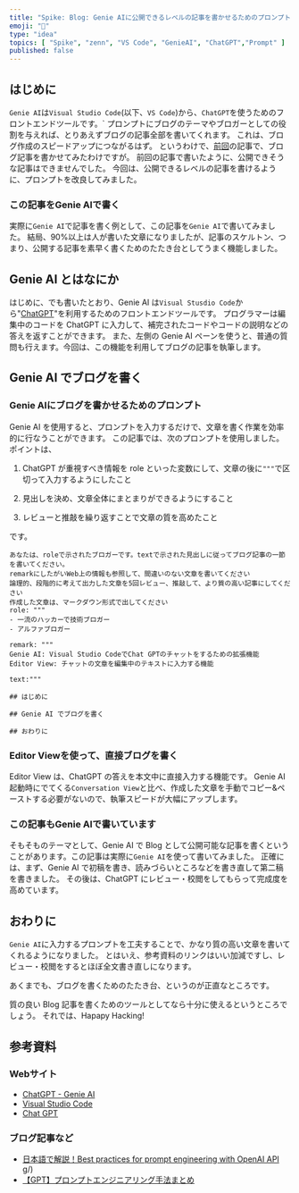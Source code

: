 ```yaml
---
title: "Spike: Blog: Genie AIに公開できるレベルの記事を書かせるためのプロンプト"
emoji: "👟"
type: "idea"
topics: [ "Spike", "zenn", "VS Code", "GenieAI", "ChatGPT","Prompt" ]
published: false
---
```


## はじめに

`Genie AI`は`Visual Studio Code`(以下、`VS Code`)から、`ChatGPT`を使うためのフロントエンドツールです。`
プロンプトにブログのテーマやブロガーとしての役割を与えれば、とりあえずブログの記事全部を書いてくれます。
これは、ブログ作成のスピードアップにつながるはず。
というわけで、[前回](spike-genieai-autowrite-blog)の記事で、ブログ記事を書かせてみたわけですが。
前回の記事で書いたように、公開できそうな記事はできませんでした。
今回は、公開できるレベルの記事を書けるように、プロンプトを改良してみました。

### この記事をGenie AIで書く

実際に`Genie AI`で記事を書く例として、この記事を`Genie AI`で書いてみました。
結局、90%以上は人が書いた文章になりましたが、記事のスケルトン、つまり、公開する記事を素早く書くためのたたき台としてうまく機能しました。

## Genie AI とはなにか

はじめに、でも書いたとおり、Genie AI は`Visual Stusdio Code`から"[ChatGPT](https://chat.openai.com)"を利用するためのフロントエンドツールです。
プログラマーは編集中のコードを ChatGPT に入力して、補完されたコードやコードの説明などの答えを返すことができます。
また、左側の Genie AI ペーンを使うと、普通の質問も行えます。今回は、この機能を利用してブログの記事を執筆します。

## Genie AI でブログを書く

### Genie AIにブログを書かせるためのプロンプト

Genie AI を使用すると、プロンプトを入力するだけで、文章を書く作業を効率的に行なうことができます。
この記事では、次のプロンプトを使用しました。
ポイントは、

1. ChatGPT が重視すべき情報を role といった変数にして、文章の後に`"""`で区切って入力するようにしたこと

2. 見出しを決め、文章全体にまとまりができるようにすること

3. レビューと推敲を繰り返すことで文章の質を高めたこと

です。

``` Genie AI: 記事執筆用プロンプト
あなたは、roleで示されたブロガーです。textで示された見出しに従ってブログ記事の一節を書いてください。
remarkにしたがいWeb上の情報も参照して、間違いのない文章を書いてください
論理的、段階的に考えて出力した文章を5回レビュー、推敲して、より質の高い記事にしてください
作成した文章は、マークダウン形式で出してください
role: """
- 一流のハッカーで技術ブロガー
- アルファブロガー

remark: """
Genie AI: Visual Studio CodeでChat GPTのチャットをするための拡張機能
Editor View: チャットの文章を編集中のテキストに入力する機能

text:"""

## はじめに

## Genie AI でブログを書く

## おわりに

```

### Editor Viewを使って、直接ブログを書く

Editor View は、ChatGPT の答えを本文中に直接入力する機能です。
Genie AI 起動時にでてくる`Conversation View`と比べ、作成した文章を手動でコピー&ペーストする必要がないので、執筆スピードが大幅にアップします。

### この記事もGenie AIで書いています

そもそものテーマとして、Genie AI で Blog として公開可能な記事を書くということがあります。この記事は実際に`Genie AI`を使って書いてみました。
正確には、まず、Genie AI で初稿を書き、読みづらいところなどを書き直して第二稿を書きました。
その後は、ChatGPT にレビュー・校閲をしてもらって完成度を高めています。

## おわりに

`Genie AI`に入力するプロンプトを工夫することで、かなり質の高い文章を書いてくれるようになりました。
とはいえ、参考資料のリンクはいい加減ですし、レビュー・校閲をするとほぼ全文書き直しになります。

あくまでも、ブログを書くためのたたき台、というのが正直なところです。

質の良い Blog 記事を書くためのツールとしてなら十分に使えるというところでしょう。
それでは、Hapapy Hacking!

## 参考資料

### Webサイト

- [ChatGPT - Genie AI](https://marketplace.visualstudio.com/items?itemName=genieai.chatgpt-vscode)
- [Visual Studio Code](https://code.visualstudio.com/)
- [Chat GPT](https://chatgpt.org/)

### ブログ記事など

- [日本語で解説！Best practices for prompt engineering with OpenAI API](https://zenn.dev/milo/articles/c8a29d4a434bc3)
g/)
- [【GPT】プロンプトエンジニアリング手法まとめ](https://qiita.com/sonesuke/items/24ac25322ae43b5651bc)
